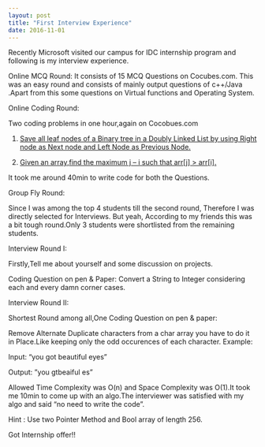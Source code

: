 ```yaml
---
layout: post
title: "First Interview Experience"
date: 2016-11-01
---
```


Recently Microsoft visited our campus for IDC internship program and following is my interview experience.

Online MCQ Round: It consists of 15 MCQ Questions on Cocubes.com. This was an easy round and consists of mainly output questions of c++/Java .Apart from this some questions on Virtual functions and Operating System.

Online Coding Round:

Two coding problems in one hour,again on Cocobues.com

1. [Save all leaf nodes of a Binary tree in a Doubly Linked List by using Right node as Next node and Left Node as Previous Node.](http://www.geeksforgeeks.org/connect-leaves-doubly-linked-list/)

2. [Given an array,find the maximum j – i such that arr[j] > arr[i].](http://www.geeksforgeeks.org/given-an-array-arr-find-the-maximum-j-i-such-that-arrj-arri/)

It took me around 40min to write code for both the Questions.

Group Fly Round:

Since I was among the top 4 students till the second round, Therefore I was directly selected for Interviews. But yeah, According to my friends this was a bit tough round.Only 3 students were shortlisted from the remaining students.

Interview Round I:

Firstly,Tell me about yourself and some discussion on projects.

Coding Question on pen & Paper: Convert a String to Integer considering each and every damn corner cases.

Interview Round II:

Shortest Round among all,One Coding Question on pen & paper:

Remove Alternate Duplicate characters from a char array you have to do it in Place.Like keeping only the odd occurences of each character.
Example:

Input: “you got beautiful eyes”

Output: ”you gtbeaiful es”

Allowed Time Complexity was O(n) and Space Complexity was O(1).It took me 10min to come up with an algo.The interviewer was satisfied with my algo and said “no need to write the code”.

Hint : Use two Pointer Method and Bool array of length 256.

Got Internship offer!!